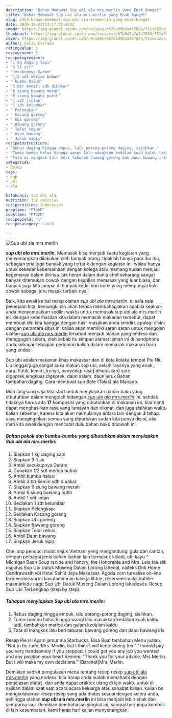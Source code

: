 ```yaml
---
description: "Bahan Membuat Sup ubi ala mrs.merlin yang Enak Banget"
title: "Bahan Membuat Sup ubi ala mrs.merlin yang Enak Banget"
slug: 2353-bahan-membuat-sup-ubi-ala-mrsmerlin-yang-enak-banget
date: 2020-10-22T13:17:23.634Z
image: https://img-global.cpcdn.com/recipes/e67b8d9b3a447884/751x532cq70/sup-ubi-ala-mrsmerlin-foto-resep-utama.jpg
thumbnail: https://img-global.cpcdn.com/recipes/e67b8d9b3a447884/751x532cq70/sup-ubi-ala-mrsmerlin-foto-resep-utama.jpg
cover: https://img-global.cpcdn.com/recipes/e67b8d9b3a447884/751x532cq70/sup-ubi-ala-mrsmerlin-foto-resep-utama.jpg
author: Celia Estrada
ratingvalue: 3
reviewcount: 5
recipeingredient:
- "1 kg daging sapi"
- "3 lt air"
- "secukupnya Garam"
- "1/2 sdt merica bubuk"
- " bumbu halus"
- "3 btr kemiri sdh dibakar"
- "6 siung bawang merah"
- "6 siung bawang putih"
- "1 sdt jintan"
- "1 sdt ketumbar"
- " Pelengkap"
- " Kacang goreng"
- " Ubi goreng"
- " Bawang goreng"
- " Telur rebus"
- " Daun bawang"
- " Jeruk nipis"
recipeinstructions:
- "Rebus daging hingga empuk, lalu potong-potong daging, sisihkan."
- "Tumis bumbu halus hingga wangi lalu masukkan kedalam kuah kaldu tadi, tambahkan marica dan galam kedalam kaldu."
- "Tata di mangkok lalu beri taburan bawang goreng dan daun bawang iris"
categories:
- Resep
tags:
- sup
- ubi
- ala

katakunci: sup ubi ala 
nutrition: 152 calories
recipecuisine: Indonesian
preptime: "PT36M"
cooktime: "PT32M"
recipeyield: "1"
recipecategory: Lunch

---
```



![Sup ubi ala mrs.merlin](https://img-global.cpcdn.com/recipes/e67b8d9b3a447884/751x532cq70/sup-ubi-ala-mrsmerlin-foto-resep-utama.jpg)

<b><i>sup ubi ala mrs.merlin</i></b>, Memasak bisa menjadi suatu kegiatan yang menyenangkan dilakukan oleh banyak orang. tidaklah hanya para ibu ibu, sebagian pria juga banyak yang tertarik dengan kegiatan ini. walau hanya untuk sekedar kebersamaan dengan kolega atau memang sudah menjadi kegemaran dalam dirinya. tak heran dalam dunia chef sekarang sangat banyak ditemukan cowok dengan keahlian memasak yang luar biasa, dan banyak juga kita jumpai di banyak kedai dan hotel yang mempunyai koki cowok sebagai juru masak terbaik nya.

Baik, kita awali ke hal resep olahan <i>sup ubi ala mrs.merlin</i>. di sela sela pekerjaan kita, kemungkinan akan terasa membahagiakan apabila sejenak anda menyempatkan sedikit waktu untuk memasak sup ubi ala mrs.merlin ini. dengan keberhasilan kita dalam memasak makanan tersebut, dapat membuat diri kita bangga dengan hasil masakan anda sendiri. apalagi disini dengan perantara situs ini kalian akan memiliki saran saran untuk mengolah olahan <u>sup ubi ala mrs.merlin</u> tersebut menjadi olahan yang endess dan menggugah selera, oleh sebab itu simpan alamat laman ini di handphone anda sebagai sebagian pedoman kalian dalam memasak makanan baru yang endes.

Sup ubi adalah makanan khas makassar dan di kota kolaka tempat Piu Niu Liu tinggal juga sangat suka makan sop ubi, selain rasanya yang enak , cara. Putih, kemiri, kunyit, penyedap rasa( dihaluskan) sere digeprek,lengkuas digeprek, daun salam, daun jeruk Bahan tambahan:daging. Cara membuat sup Bete (Talas) ala Manado.


Mari langsung saja kita start untuk menyiapkan bahan baku yang dibutuhkan dalam mengolah hidangan <u><i>sup ubi ala mrs.merlin</i></u> ini. setidak tidaknya harus ada <b>17</b> komposisi yang dibutuhkan di makanan ini. biar nanti dapat menghasilkan rasa yang lumayan dan nikmat. dan juga sisihkan waktu kalian sebentar, karena kita akan memulainya antara lain dengan <b>3</b> tahap. saya menginginkan semua yang diperlukan sudah kita punya disini, oke mari kita awali dengan mencatat dulu bahan baku dibawah ini.

<!--inarticleads1-->

##### Bahan pokok dan bumbu-bumbu yang dibutuhkan dalam menyiapkan Sup ubi ala mrs.merlin:

1. Siapkan 1 kg daging sapi
1. Siapkan 3 lt air
1. Ambil secukupnya Garam
1. Gunakan 1/2 sdt merica bubuk
1. Ambil  bumbu halus:
1. Ambil 3 btr kemiri sdh dibakar
1. Siapkan 6 siung bawang merah
1. Ambil 6 siung bawang putih
1. Ambil 1 sdt jintan
1. Sediakan 1 sdt ketumbar
1. Siapkan  Pelengkap:
1. Sediakan  Kacang goreng
1. Siapkan  Ubi goreng
1. Siapkan  Bawang goreng
1. Siapkan  Telur rebus
1. Ambil  Daun bawang
1. Siapkan  Jeruk nipis


Chè, sup pencuci mulut sejuk Vietnam yang mengandungi gula dan santan, dengan pelbagai jenis bahan-bahan lain termasuk keladi, ubi kayu ^ Michigan Bean Soup recipe and history, the Honorable and Mrs. Leia täiuslik majutus Sup Ubi Datuk Museng Dalam Lorong lähedal, näiteks Dnk Home Cendrawasih või Hotel Sahid Jaya Makassar. Agoda.com turvalise on-line broneerimisvormi kasutamine on kiire ja lihtne, reserveerimaks hotelle maamärkide nagu Sup Ubi Datuk Museng Dalam Lorong läheduses. Resep Sup Ubi TerLengkap (step by step). 

<!--inarticleads2-->

##### Tahapan menyiapkan Sup ubi ala mrs.merlin:

1. Rebus daging hingga empuk, lalu potong-potong daging, sisihkan.
1. Tumis bumbu halus hingga wangi lalu masukkan kedalam kuah kaldu tadi, tambahkan marica dan galam kedalam kaldu.
1. Tata di mangkok lalu beri taburan bawang goreng dan daun bawang iris


Resep Pie isi Ayam jamur ala Starbucks. Bisa Buat tambahan Menu jualan. &#34;Not to be rude, Mrs. Merlin, but I think I will keep seeing her.&#34; &#34;I would pay you very handsomely if you stopped. I could get you any job you wanted and any position your heart desires. &#34;Thank you for your advice, Mrs Merlin. But I will make my own decisions.&#34; [Baronet]Mrs_Merlin. 

Demikian sedikit pengulasan menu tentang resep resep <u>sup ubi ala mrs.merlin</u> yang endess. kita harap anda sudah memahami dengan penjelasan diatas, dan anda dapat praktek ulang di lain waktu untuk di sajikan dalam saat saat acara acara keluarga atau sahabat kalian. kalian bs mengkolaborasi resep resep yang ada diatas sesuai dengan selera anda, sehingga olahan <b>sup ubi ala mrs.merlin</b> ini bisa menjadi lebih enak dan sempurna lagi. demikian pembahasan singkat ini, sampai berjumpa kembali di lain kesempatan. kami harap hari kalian menyenangkan.
